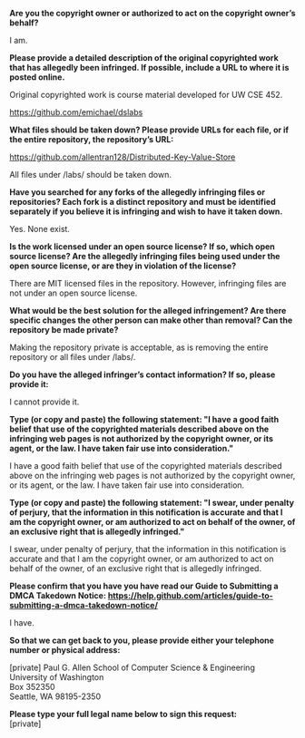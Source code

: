 **Are you the copyright owner or authorized to act on the copyright owner’s behalf?**  
  
I am.  
  
**Please provide a detailed description of the original copyrighted work that has allegedly been infringed. If possible, include a URL to where it is posted online.**  
  
Original copyrighted work is course material developed for UW CSE 452.  
  
https://github.com/emichael/dslabs  
  
**What files should be taken down? Please provide URLs for each file, or if the entire repository, the repository’s URL:**  
  
https://github.com/allentran128/Distributed-Key-Value-Store  
  
All files under /labs/ should be taken down.  
  
**Have you searched for any forks of the allegedly infringing files or repositories? Each fork is a distinct repository and must be identified separately if you believe it is infringing and wish to have it taken down.**  
  
Yes. None exist.  
  
**Is the work licensed under an open source license? If so, which open source license? Are the allegedly infringing files being used under the open source license, or are they in violation of the license?**  
  
There are MIT licensed files in the repository. However, infringing files are not under an open source license.  
  
**What would be the best solution for the alleged infringement? Are there specific changes the other person can make other than removal? Can the repository be made private?**  
  
Making the repository private is acceptable, as is removing the entire repository or all files under /labs/.  
  
**Do you have the alleged infringer’s contact information? If so, please provide it:**  
  
I cannot provide it.  
  
**Type (or copy and paste) the following statement: "I have a good faith belief that use of the copyrighted materials described above on the infringing web pages is not authorized by the copyright owner, or its agent, or the law. I have taken fair use into consideration."**  
  
I have a good faith belief that use of the copyrighted materials described above on the infringing web pages is not authorized by the copyright owner, or its agent, or the law. I have taken fair use into consideration.  
  
**Type (or copy and paste) the following statement: "I swear, under penalty of perjury, that the information in this notification is accurate and that I am the copyright owner, or am authorized to act on behalf of the owner, of an exclusive right that is allegedly infringed."**  
  
I swear, under penalty of perjury, that the information in this notification is accurate and that I am the copyright owner, or am authorized to act on behalf of the owner, of an exclusive right that is allegedly infringed.  
  
**Please confirm that you have you have read our Guide to Submitting a DMCA Takedown Notice: https://help.github.com/articles/guide-to-submitting-a-dmca-takedown-notice/**  
  
I have.  
  
**So that we can get back to you, please provide either your telephone number or physical address:**  
  
[private] Paul G. Allen School of Computer Science & Engineering   
University of Washington   
Box 352350   
Seattle, WA 98195-2350  
  
**Please type your full legal name below to sign this request:**   
[private]  
